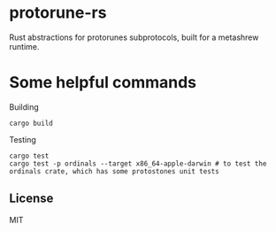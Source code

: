 # protorune-rs

Rust abstractions for protorunes subprotocols, built for a metashrew runtime.

# Some helpful commands

Building

```
cargo build
```

Testing

```
cargo test
cargo test -p ordinals --target x86_64-apple-darwin # to test the ordinals crate, which has some protostones unit tests
```

## License

MIT
